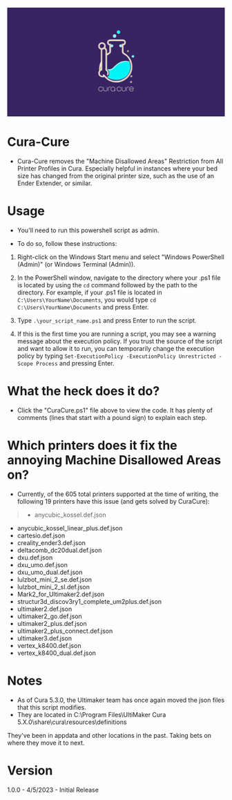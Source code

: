 ![Cura Cure](RawImages/CuraCureBanner.png "Cura Cure Banner")

# Cura-Cure
- Cura-Cure removes the "Machine Disallowed Areas" Restriction from All Printer Profiles in Cura. Especially helpful in instances where your bed size has changed from the original printer size, such as the use of an Ender Extender, or similar.

# Usage
- You'll need to run this powershell script as admin. 

- To do so, follow these instructions:

1. Right-click on the Windows Start menu and select "Windows PowerShell (Admin)" (or Windows Terminal (Admin)).
2. In the PowerShell window, navigate to the directory where your .ps1 file is located by using the `cd` command followed by the path to the directory. For example, if your .ps1 file is located in `C:\Users\YourName\Documents`, you would type `cd C:\Users\YourName\Documents` and press Enter.
3. Type `.\your_script_name.ps1` and press Enter to run the script.

4. If this is the first time you are running a script, you may see a warning message about the execution policy. If you trust the source of the script and want to allow it to run, you can temporarily change the execution policy by typing `Set-ExecutionPolicy -ExecutionPolicy Unrestricted -Scope Process` and pressing Enter.

# What the heck does it do?
- Click the "CuraCure.ps1" file above to view the code. It has plenty of comments (lines that start with a pound sign) to explain each step.

# Which printers does it fix the annoying Machine Disallowed Areas on?
- Currently, of the 605 total printers supported at the time of writing, the following 19 printers have this issue (and gets solved by CuraCure):
 
>- anycubic_kossel.def.json
- anycubic_kossel_linear_plus.def.json
- cartesio.def.json
- creality_ender3.def.json
- deltacomb_dc20dual.def.json
- dxu.def.json
- dxu_umo.def.json
- dxu_umo_dual.def.json
- lulzbot_mini_2_se.def.json
- lulzbot_mini_2_sl.def.json
- Mark2_for_Ultimaker2.def.json
- structur3d_discov3ry1_complete_um2plus.def.json
- ultimaker2.def.json
- ultimaker2_go.def.json
- ultimaker2_plus.def.json
- ultimaker2_plus_connect.def.json
- ultimaker3.def.json
- vertex_k8400.def.json
- vertex_k8400_dual.def.json

# Notes
- As of Cura 5.3.0, the Ultimaker team has once again moved the json files that this script modifies.
- They are located in C:\Program Files\UltiMaker Cura 5.X.0\share\cura\resources\definitions

They've been in appdata and other locations in the past. Taking bets on where they move it to next.

# Version
1.0.0 - 4/5/2023 - Initial Release
